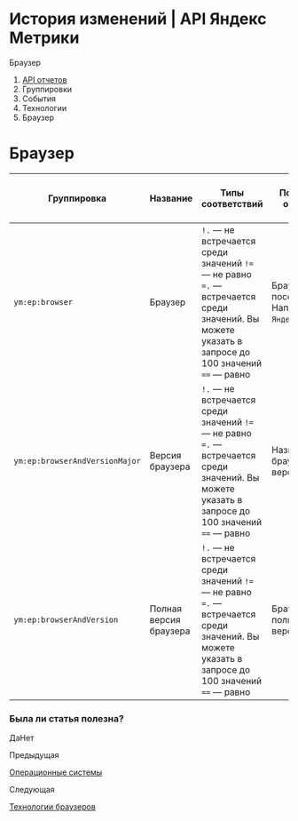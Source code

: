 # История изменений | API Яндекс Метрики

Браузер

  1. [API отчетов](../../index.md)
  2. Группировки
  3. События
  4. Технологии
  5. Браузер

# Браузер

**Группировка** |  **Название** |  **Типы соответствий** |  **Подробное описание** |  **Расшифровка** |  **Минимальная дата для создания отчета**  
---|---|---|---|---|---  
`ym:ep:browser` |  Браузер |  `!.` — не встречается среди значений `!=` — не равно `=.` — встречается среди значений. Вы можете указать в запросе до 100 значений `==` — равно |  Браузер посетителя. Например, `Яндекс.Браузер`. |  `ym:ep:browserName` |  2009-01-18  
`ym:ep:browserAndVersionMajor` |  Версия браузера |  `!.` — не встречается среди значений `!=` — не равно `=.` — встречается среди значений. Вы можете указать в запросе до 100 значений `==` — равно |  Название браузера и его версия. |  `ym:ep:browserAndVersionMajorName` |  2009-01-18  
`ym:ep:browserAndVersion` |  Полная версия браузера |  `!.` — не встречается среди значений `!=` — не равно `=.` — встречается среди значений. Вы можете указать в запросе до 100 значений `==` — равно |  Браузер и его полная версия. |  `ym:ep:browserAndVersionName` |  2009-01-18  
  
### Была ли статья полезна?

ДаНет

Предыдущая

[Операционные системы](os.md)

Следующая

[Технологии браузеров](browser_feature.md)